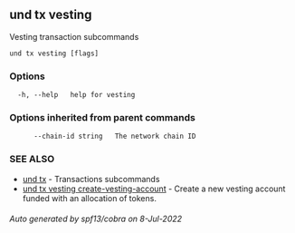 ## und tx vesting

Vesting transaction subcommands

```
und tx vesting [flags]
```

### Options

```
  -h, --help   help for vesting
```

### Options inherited from parent commands

```
      --chain-id string   The network chain ID
```

### SEE ALSO

* [und tx](und_tx.md)	 - Transactions subcommands
* [und tx vesting create-vesting-account](und_tx_vesting_create-vesting-account.md)	 - Create a new vesting account funded with an allocation of tokens.

###### Auto generated by spf13/cobra on 8-Jul-2022
